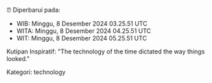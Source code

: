 ⏰ Diperbarui pada:
- WIB: Minggu, 8 Desember 2024 03.25.51 UTC
- WITA: Minggu, 8 Desember 2024 04.25.51 UTC
- WIT: Minggu, 8 Desember 2024 05.25.51 UTC

Kutipan Inspiratif:
"The technology of the time dictated the way things looked."


Kategori: technology

